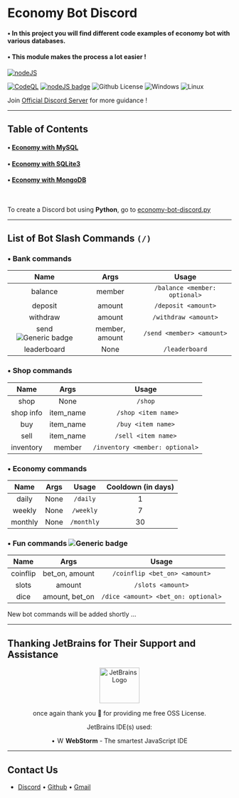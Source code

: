 # Economy Bot Discord

#### • In this project you will find different code examples of economy bot with various databases.

#### • This module makes the process a lot easier !

[![nodeJS](https://forthebadge.com/images/badges/uses-js.svg)](https://nodejs.org/en/)

[![CodeQL](https://github.com/Modern-Realm/economy-bot-discord.js/actions/workflows/codeql.yml/badge.svg)](https://github.com/Modern-Realm/economy-bot-discord.js/actions/workflows/codeql.yml)
[![nodeJS badge](https://img.shields.io/badge/nodeJS-18.14-blue.svg)](https://nodejs.org/en/)
![Github License](https://img.shields.io/badge/license-MIT-blue)
![Windows](https://img.shields.io/badge/os-windows-yellow)
![Linux](https://img.shields.io/badge/os-linux-yellow)

Join [Official Discord Server](https://discord.gg/GVMWx5EaAN "click to Join") for more guidance !

<hr/>

## Table of Contents

#### • [Economy with MySQL](https://github.com/Modern-Realm/economy-bot-discord.js/tree/main/economy%20with%20MYSQL)

#### • [Economy with SQLite3](https://github.com/Modern-Realm/economy-bot-discord.js/tree/main/economy%20with%20SQLITE3)

#### • [Economy with MongoDB](https://github.com/Modern-Realm/economy-bot-discord.js/tree/main/economy%20with%20mongoDB)

<br/>

To create a Discord bot using **Python**, go
to [economy-bot-discord.py](https://github.com/Modern-Realm/economy-bot-discord.py)

<hr/>

## List of Bot Slash Commands `(/)`

### • Bank commands

|                             Name                             |      Args      |             Usage             |
|:------------------------------------------------------------:|:--------------:|:-----------------------------:|
|                           balance                            |     member     | `/balance <member: optional>` |
|                           deposit                            |     amount     |      `/deposit <amount>`      |
|                           withdraw                           |     amount     |     `/withdraw <amount>`      |
| send ![Generic badge](https://img.shields.io/badge/new-gold) | member, amount |   `/send <member> <amount>`   |
|                         leaderboard                          |      None      |        `/leaderboard`         |

### • Shop commands

|   Name    |   Args    |              Usage              |
|:---------:|:---------:|:-------------------------------:|
|   shop    |   None    |             `/shop`             |
| shop info | item_name |      ` /shop <item name>`       |
|    buy    | item_name |       `/buy <item name>`        |
|   sell    | item_name |       `/sell <item name>`       |
| inventory |  member   | `/inventory <member: optional>` |

### • Economy commands

|  Name   | Args |   Usage    | Cooldown (in days) |
|:-------:|:----:|:----------:|:------------------:|
|  daily  | None |  `/daily`  |         1          |
| weekly  | None | `/weekly`  |         7          |
| monthly | None | `/monthly` |         30         |

### • Fun commands ![Generic badge](https://img.shields.io/badge/new-gold)

|   Name   |      Args      |                Usage                |
|:--------:|:--------------:|:-----------------------------------:|
| coinflip | bet_on, amount |    `/coinflip <bet_on> <amount>`    |
|  slots   |     amount     |          `/slots <amount>`          |
|   dice   | amount, bet_on | `/dice <amount> <bet_on: optional>` |

New bot commands will be added shortly ...

<hr/>

## Thanking JetBrains for Their Support and Assistance

<div align="center">
<img width="90px" height="80px" alt="JetBrains Logo" src="https://resources.jetbrains.com/storage/products/company/brand/logos/jb_beam.png"/>

once again thank you 💝 for providing me free OSS License.

JetBrains IDE(s) used:

• <img height="14px" width="16px" alt="WebStorm logo." src="https://resources.jetbrains.com/storage/products/company/brand/logos/WebStorm_icon.png"/> **WebStorm** - The smartest JavaScript IDE

</div>

<hr/>

## Contact Us

- [Discord](https://discord.gg/GVMWx5EaAN) • [Github](https://github.com/skrphenix) • [Gmail](mailto:saikeerthan.keerthan.9@gmail.com)
